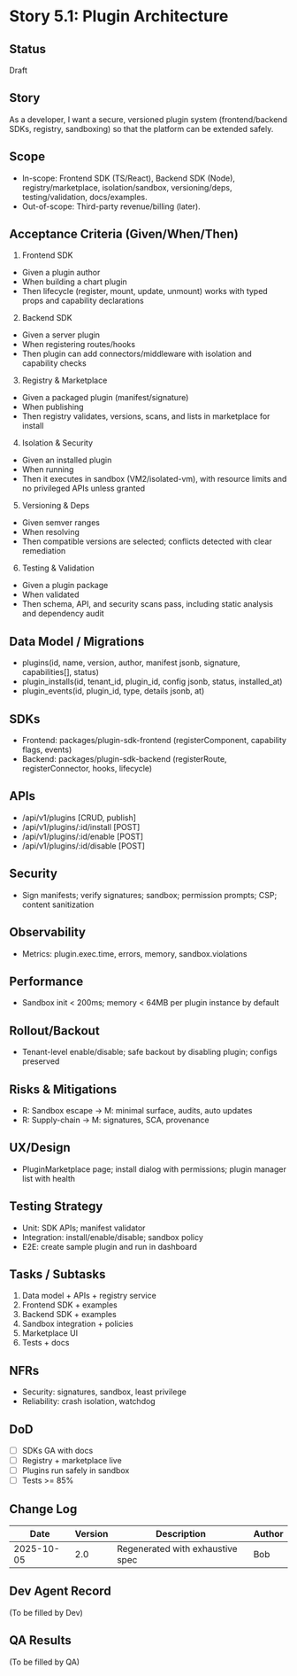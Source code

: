 # Story 5.1: Plugin Architecture

## Status
Draft

## Story
As a developer, I want a secure, versioned plugin system (frontend/backend SDKs, registry, sandboxing) so that the platform can be extended safely.

## Scope
- In-scope: Frontend SDK (TS/React), Backend SDK (Node), registry/marketplace, isolation/sandbox, versioning/deps, testing/validation, docs/examples.
- Out-of-scope: Third-party revenue/billing (later).

## Acceptance Criteria (Given/When/Then)
1) Frontend SDK
- Given a plugin author
- When building a chart plugin
- Then lifecycle (register, mount, update, unmount) works with typed props and capability declarations

2) Backend SDK
- Given a server plugin
- When registering routes/hooks
- Then plugin can add connectors/middleware with isolation and capability checks

3) Registry & Marketplace
- Given a packaged plugin (manifest/signature)
- When publishing
- Then registry validates, versions, scans, and lists in marketplace for install

4) Isolation & Security
- Given an installed plugin
- When running
- Then it executes in sandbox (VM2/isolated-vm), with resource limits and no privileged APIs unless granted

5) Versioning & Deps
- Given semver ranges
- When resolving
- Then compatible versions are selected; conflicts detected with clear remediation

6) Testing & Validation
- Given a plugin package
- When validated
- Then schema, API, and security scans pass, including static analysis and dependency audit

## Data Model / Migrations
- plugins(id, name, version, author, manifest jsonb, signature, capabilities[], status)
- plugin_installs(id, tenant_id, plugin_id, config jsonb, status, installed_at)
- plugin_events(id, plugin_id, type, details jsonb, at)

## SDKs
- Frontend: packages/plugin-sdk-frontend (registerComponent, capability flags, events)
- Backend: packages/plugin-sdk-backend (registerRoute, registerConnector, hooks, lifecycle)

## APIs
- /api/v1/plugins [CRUD, publish]
- /api/v1/plugins/:id/install [POST]
- /api/v1/plugins/:id/enable [POST]
- /api/v1/plugins/:id/disable [POST]

## Security
- Sign manifests; verify signatures; sandbox; permission prompts; CSP; content sanitization

## Observability
- Metrics: plugin.exec.time, errors, memory, sandbox.violations

## Performance
- Sandbox init < 200ms; memory < 64MB per plugin instance by default

## Rollout/Backout
- Tenant-level enable/disable; safe backout by disabling plugin; configs preserved

## Risks & Mitigations
- R: Sandbox escape -> M: minimal surface, audits, auto updates
- R: Supply-chain -> M: signatures, SCA, provenance

## UX/Design
- PluginMarketplace page; install dialog with permissions; plugin manager list with health

## Testing Strategy
- Unit: SDK APIs; manifest validator
- Integration: install/enable/disable; sandbox policy
- E2E: create sample plugin and run in dashboard

## Tasks / Subtasks
1. Data model + APIs + registry service
2. Frontend SDK + examples
3. Backend SDK + examples
4. Sandbox integration + policies
5. Marketplace UI
6. Tests + docs

## NFRs
- Security: signatures, sandbox, least privilege
- Reliability: crash isolation, watchdog

## DoD
- [ ] SDKs GA with docs
- [ ] Registry + marketplace live
- [ ] Plugins run safely in sandbox
- [ ] Tests >= 85%

## Change Log
| Date | Version | Description | Author |
|------|---------|-------------|--------|
| 2025-10-05 | 2.0 | Regenerated with exhaustive spec | Bob |

## Dev Agent Record
(To be filled by Dev)

## QA Results
(To be filled by QA)


